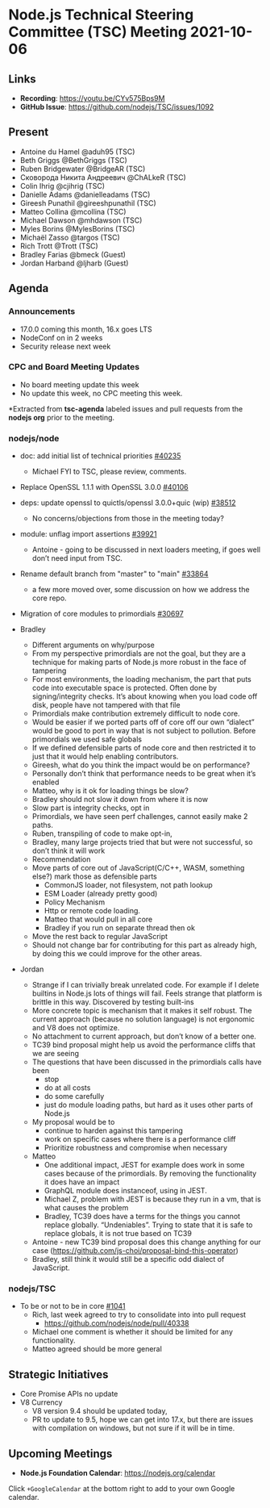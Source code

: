# Node.js Technical Steering Committee (TSC) Meeting 2021-10-06

## Links

* **Recording**:  <https://youtu.be/CYv575Bps9M>
* **GitHub Issue**: <https://github.com/nodejs/TSC/issues/1092>

## Present

* Antoine du Hamel @aduh95 (TSC)
* Beth Griggs @BethGriggs (TSC)
* Ruben Bridgewater @BridgeAR (TSC)
* Сковорода Никита Андреевич @ChALkeR (TSC)
* Colin Ihrig @cjihrig (TSC)
* Danielle Adams @danielleadams (TSC)
* Gireesh Punathil @gireeshpunathil (TSC)
* Matteo Collina @mcollina (TSC)
* Michael Dawson @mhdawson (TSC)
* Myles Borins @MylesBorins (TSC)
* Michaël Zasso @targos (TSC)
* Rich Trott @Trott (TSC)
* Bradley Farias @bmeck (Guest)
* Jordan Harband @ljharb (Guest)

## Agenda

### Announcements

* 17.0.0 coming this month, 16.x goes LTS
* NodeConf on in 2 weeks
* Security release next week

### CPC and Board Meeting Updates

* No board meeting update this week
* No update this week, no CPC meeting this week.

*Extracted from **tsc-agenda** labeled issues and pull requests from the **nodejs org** prior to the meeting.

### nodejs/node

* doc: add initial list of technical priorities [#40235](https://github.com/nodejs/node/pull/40235)
  * Michael FYI to TSC, please review, comments.

* Replace OpenSSL 1.1.1 with OpenSSL 3.0.0 [#40106](https://github.com/nodejs/node/issues/40106)
* deps: update openssl to quictls/openssl 3.0.0+quic (wip) [#38512](https://github.com/nodejs/node/pull/38512)
  * No concerns/objections from those in the meeting today?

* module: unflag import assertions [#39921](https://github.com/nodejs/node/pull/39921)
  * Antoine - going to be discussed in next loaders meeting, if goes well don’t need input
    from TSC.

* Rename default branch from "master" to "main" [#33864](https://github.com/nodejs/node/issues/33864)
  * a few more moved over, some discussion on how we address the core repo.

* Migration of core modules to primordials [#30697](https://github.com/nodejs/node/issues/30697)
* Bradley
  * Different arguments on why/purpose
  * From my perspective primordials are not the goal, but they are a technique for making parts
    of Node.js more robust in the face of tampering
  * For most environments, the loading mechanism, the part that puts code into executable
    space is protected. Often done by signing/integrity checks.  It’s about knowing when you load
    code off disk, people have not tampered with that file
  * Primordials make contribution extremely difficult to node core.
  * Would be easier if we ported parts off of core off our own “dialect” would be good to port in
    way that is not subject to pollution.  Before primordials we used safe globals
  * If we defined defensible parts of node core and then restricted it to just that it would help
    enabling contributors.
  * Gireesh, what do you think the impact would be on performance?
  * Personally don’t think that performance needs to be great when it’s enabled
  * Matteo, why is it ok for loading things be slow?
  * Bradley should not slow it down from where it is now
  * Slow part is integrity checks, opt in
  * Primordials, we have seen perf challenges, cannot easily make 2 paths.
  * Ruben, transpiling of code to make opt-in,
  * Bradley, many large projects tried that but were not successful, so don’t think it will work
  * Recommendation
  * Move parts of core out of JavaScript(C/C++, WASM, something else?) mark those as defensible parts
    * CommonJS loader, not filesystem, not path lookup
    * ESM Loader (already pretty good)
    * Policy Mechanism
    * Http or remote code loading.
    * Matteo that would pull in all core
    * Bradley if you run on separate thread then ok
  * Move the rest back to regular JavaScript
  * Should not change bar for contributing for this part as already high, by doing this we could improve for the other areas.
* Jordan
  * Strange if I can trivially break unrelated code. For example if I delete builtins in Node.js lots of
    things will fail. Feels strange that platform is brittle in this way. Discovered by testing built-ins
  * More concrete topic is mechanism that it makes it self robust. The current approach (because
    no solution language) is not ergonomic and V8 does not optimize.
  * No attachment to current approach, but don’t know of a better one.
  * TC39 bind proposal might help us avoid the performance cliffs that we are seeing
  * The questions that have been discussed in the primordials calls have been
    * stop
    * do at all costs
    * do some carefully
    * just do module loading paths, but hard as it uses other parts of Node.js
  * My proposal would be to
    * continue to harden against this tampering
    * work on specific cases where there is a performance cliff
    * Prioritize robustness and compromise when necessary
  * Matteo
    * One additional impact, JEST for example does work in some cases because of the
      primordials. By removing the functionality it does have an impact
    * GraphQL module does instanceof, using in JEST.
    * Michael Z, problem with JEST is because they run in a vm, that is what causes the problem
    * Bradley, TC39 does have a terms for the things you cannot replace globally.  “Undeniables”.
      Trying to state that it is safe to replace globals, it is not true based on TC39
  * Antoine - new TC39 bind proposal does this change anything for our case (<https://github.com/js-choi/proposal-bind-this-operator>)
  * Bradley, still think it would still be a specific odd dialect of JavaScript.

### nodejs/TSC

* To be or not to be in core [#1041](https://github.com/nodejs/TSC/issues/1041)
  * Rich, last week agreed to try to consolidate into into pull request
    * <https://github.com/nodejs/node/pull/40338>
  * Michael one comment is whether it should be limited for any functionality.
  * Matteo agreed should be more general
## Strategic Initiatives

* Core Promise APIs no update
* V8 Currency
  * V8 version 9.4 should be updated today,
  * PR to update to 9.5, hope we can get into 17.x, but there are issues with compilation on
     windows, but not sure if it will be in time.

## Upcoming Meetings

* **Node.js Foundation Calendar**: <https://nodejs.org/calendar>

Click `+GoogleCalendar` at the bottom right to add to your own Google calendar.
